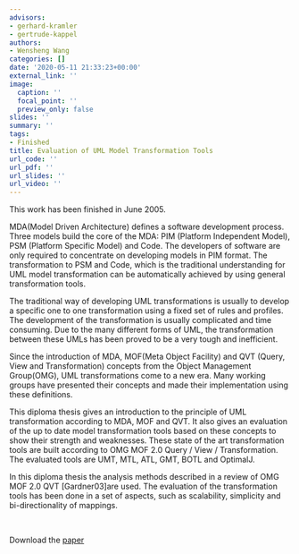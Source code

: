 ```yaml
---
advisors:
- gerhard-kramler
- gertrude-kappel
authors:
- Wensheng Wang
categories: []
date: '2020-05-11 21:33:23+00:00'
external_link: ''
image:
  caption: ''
  focal_point: ''
  preview_only: false
slides: ''
summary: ''
tags:
- Finished
title: Evaluation of UML Model Transformation Tools
url_code: ''
url_pdf: ''
url_slides: ''
url_video: ''
---
```


This work has been finished in June 2005.

MDA(Model Driven Architecture) defines a software development process. Three models build the core of the MDA: PIM (Platform Independent Model), PSM (Platform Specific Model) and Code. The developers of software are only required to concentrate on developing models in PIM format. The transformation to PSM and Code, which is the traditional understanding for UML model transformation can be automatically achieved by using general transformation tools.

The traditional way of developing UML transformations is usually to develop a specific one to one transformation using a fixed set of rules and profiles. The development of the transformation is usually complicated and time consuming. Due to the many different forms of UML, the transformation between these UMLs has been proved to be a very tough and inefficient.

Since the introduction of MDA, MOF(Meta Object Facility) and QVT (Query, View and Transformation) concepts from the Object Management Group(OMG), UML transformations come to a new era. Many working groups have presented their concepts and made their implementation using these definitions.

This diploma thesis gives an introduction to the principle of UML transformation according to MDA, MOF and QVT. It also gives an evaluation of the up to date model transformation tools based on these concepts to show their strength and weaknesses. These state of the art transformation tools are built according to OMG MOF 2.0 Query / View / Transformation. The evaluated tools are UMT, MTL, ATL, GMT, BOTL and OptimalJ.

In this diploma thesis the analysis methods described in a review of OMG MOF 2.0 QVT \[Gardner03\]are used. The evaluation of the transformation tools has been done in a set of aspects, such as scalability, simplicity and bi-directionality of mappings.

&nbsp;

 Download the [paper](https://www.big.tuwien.ac.at/app/uploads/2016/10/Wang_paper.pdf)